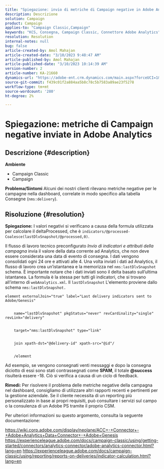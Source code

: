 ```yaml
---
title: "Spiegazione: invio di metriche di Campaign negative in Adobe Analytics"
description: Descrizione
solution: Campaign
product: Campaign
applies-to: "Campaign Classic,Campaign"
keywords: "KCS, Consegna, Campaign Classic, Connettore Adobe Analytics"
resolution: Resolution
internal-notes: null
bug: false
article-created-by: Amol Mahajan
article-created-date: "3/10/2023 9:48:47 AM"
article-published-by: Amol Mahajan
article-published-date: "3/10/2023 10:14:39 AM"
version-number: 2
article-number: KA-21660
dynamics-url: "https://adobe-ent.crm.dynamics.com/main.aspx?forceUCI=1&pagetype=entityrecord&etn=knowledgearticle&id=41f1a0bd-28bf-ed11-83ff-6045bd006268"
source-git-commit: f439c01f2a884aa5b8c78c5b7583a89ae23f5278
workflow-type: tm+mt
source-wordcount: '280'
ht-degree: 2%

---
```


# Spiegazione: metriche di Campaign negative inviate in Adobe Analytics

## Descrizione {#description}

<b>Ambiente</b>
- Campaign Classic
- Campaign



<b>Problema/Sintomi</b>
Alcuni dei nostri clienti rilevano metriche negative per le campagne nella dashboard, correlate in modo specifico alla tabella Consegne (`nms:delivery`).


## Risoluzione {#resolution}

<b>Spiegazione:</b>
I valori negativi si verificano a causa della formula utilizzata per calcolare il deltaProcessed, che è `indicators/@processed-Coalesce(lastDlvSnapshot/@processed,0)`.

Il flusso di lavoro tecnico preconfigurato *Invio di indicatori e attributi della campagna* invia il valore della data corrente ad Analytics, che non deve essere considerata una data di evento di consegna. I dati vengono consolidati ogni 24 ore e attivati alle 4. Una volta inviati i dati ad Analytics, il flusso di lavoro crea un’istantanea e la memorizza nel `nms:lastDlvSnapshot` schema. È importante notare che i dati inviati sono il delta basato sull’ultima istantanea. La formula è la stessa per tutti gli indicatori, che si trovano all’interno di `webAnalytics.xml`. Il `lastDlvSnapshot` L&#39;elemento proviene dallo schema `nms:lastDlvSnapshot.`




```
element externalJoin="true" label="Last delivery indicators sent to Adobe/Genesis"


    name="lastDlvSnapshot" pkgStatus="never" revCardinality="single" revLink="delivery"


    target="nms:lastDlvSnapshot" type="link"


    join xpath-dst="@delivery-id" xpath-src="@id"/


    /element
```


Ad esempio, se vengono consegnati venti messaggi e dopo la consegna diciotto di essi sono stati contrassegnati come <b>SPAM</b>, il totale <b>@success</b> risulterà essere -18. Ciò si verifica a causa di un ciclo di feedback.

<b>Rimedi:</b>
Per risolvere il problema delle metriche negative della campagna nel dashboard, consigliamo di utilizzare altri rapporti recenti e pertinenti per la gestione aziendale. Se il cliente necessita di un reporting più personalizzato in base ai propri requisiti, può consultare i servizi sul campo o la consulenza di un Adobe PS tramite il proprio CSM.

Per ulteriori informazioni su questo argomento, consulta la seguente documentazione:

https://wiki.corp.adobe.com/display/neolane/ACC+-+Connector+-+Adobe+Analytics+Data+Connector+-+Adobe+Genesis https://experienceleague.adobe.com/docs/campaign-classic/using/getting-started/connectors/analytics-connector/adobe-analytics-connector.html?lang=en https://experienceleague.adobe.com/docs/campaign-classic/using/reporting/reports-on-deliveries/indicator-calculation.html?lang=en
